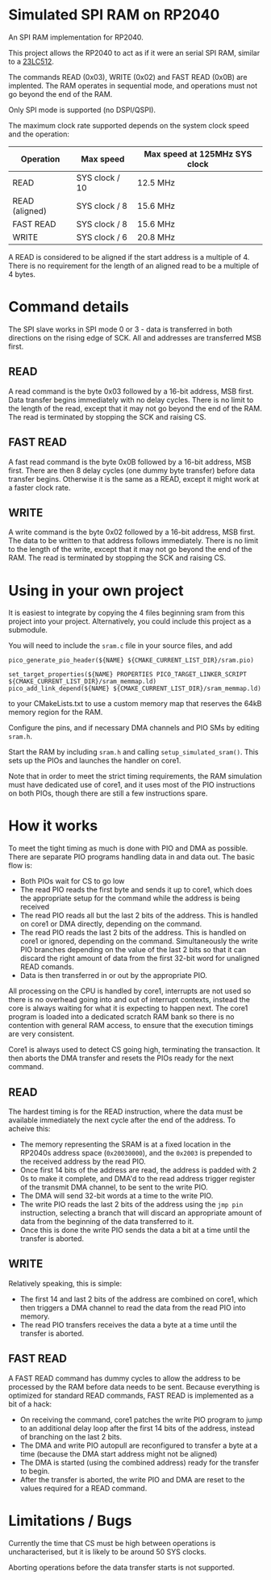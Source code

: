 # Simulated SPI RAM on RP2040

An SPI RAM implementation for RP2040.

This project allows the RP2040 to act as if it were an serial SPI RAM, similar to a [23LC512](https://ww1.microchip.com/downloads/aemDocuments/documents/MPD/ProductDocuments/DataSheets/23A512-23LC512-512-Kbit-SPI-Serial-SRAM-with-SDI-and-SQI-Interface-20005155C.pdf).

The commands READ (0x03), WRITE (0x02) and FAST READ (0x0B) are implented.  The RAM operates in sequential mode, and operations must not go beyond the end of the RAM.

Only SPI mode is supported (no DSPI/QSPI).

The maximum clock rate supported depends on the system clock speed and the operation:

| Operation | Max speed | Max speed at 125MHz SYS clock |
| --------- | --------- | ----------------------------- |
| READ  | SYS clock / 10 | 12.5 MHz |
| READ (aligned) | SYS clock / 8 | 15.6 MHz |
| FAST READ | SYS clock / 8 | 15.6 MHz |
| WRITE | SYS clock / 6 | 20.8 MHz |

A READ is considered to be aligned if the start address is a multiple of 4.  There is no requirement for the length of an aligned read to be a multiple of 4 bytes.

# Command details

The SPI slave works in SPI mode 0 or 3 - data is transferred in both directions on the rising edge of SCK.  All and addresses are transferred MSB first.

## READ

A read command is the byte 0x03 followed by a 16-bit address, MSB first.  Data transfer begins immediately with no delay cycles.  There is no limit to the length of the read, except that it may not go beyond the end of the RAM.  The read is terminated by stopping the SCK and raising CS.

## FAST READ

A fast read command is the byte 0x0B followed by a 16-bit address, MSB first.  There are then 8 delay cycles (one dummy byte transfer) before data transfer begins.  Otherwise it is the same as a READ, except it might work at a faster clock rate.

## WRITE

A write command is the byte 0x02 followed by a 16-bit address, MSB first.  The data to be written to that address follows immediately.  There is no limit to the length of the write, except that it may not go beyond the end of the RAM.  The read is terminated by stopping the SCK and raising CS.

# Using in your own project

It is easiest to integrate by copying the 4 files beginning sram from this project into your project.  Alternatively, you could include this project as a submodule.

You will need to include the `sram.c` file in your source files, and add
```
pico_generate_pio_header(${NAME} ${CMAKE_CURRENT_LIST_DIR}/sram.pio)

set_target_properties(${NAME} PROPERTIES PICO_TARGET_LINKER_SCRIPT ${CMAKE_CURRENT_LIST_DIR}/sram_memmap.ld)
pico_add_link_depend(${NAME} ${CMAKE_CURRENT_LIST_DIR}/sram_memmap.ld)
```
to your CMakeLists.txt to use a custom memory map that reserves the 64kB memory region for the RAM.

Configure the pins, and if necessary DMA channels and PIO SMs by editing `sram.h`.

Start the RAM by including `sram.h` and calling `setup_simulated_sram()`.  This sets up the PIOs and launches the handler on core1.

Note that in order to meet the strict timing requirements, the RAM simulation must have dedicated use of core1, and it uses most of the PIO instructions on both PIOs, though there are still a few instructions spare.

# How it works

To meet the tight timing as much is done with PIO and DMA as possible.  There are separate PIO programs handling data in and data out.  The basic flow is:
- Both PIOs wait for CS to go low
- The read PIO reads the first byte and sends it up to core1, which does the appropriate setup for the command while the address is being received
- The read PIO reads all but the last 2 bits of the address.  This is handled on core1 or DMA directly, depending on the command.
- The read PIO reads the last 2 bits of the address.  This is handled on core1 or ignored, depending on the command.  Simultaneously the write PIO branches depending on the value of the last 2 bits so that it can discard the right amount of data from the first 32-bit word for unaligned READ comands.
- Data is then transferred in or out by the appropriate PIO.

All processing on the CPU is handled by core1, interrupts are not used so there is no overhead going into and out of interrupt contexts, instead the core is always waiting for what it is expecting to happen next.  The core1 program is loaded into a dedicated scratch RAM bank so there is no contention with general RAM access, to ensure that the execution timings are very consistent.

Core1 is always used to detect CS going high, terminating the transaction.  It then aborts the DMA transfer and resets the PIOs ready for the next command.

## READ

The hardest timing is for the READ instruction, where the data must be available immediately the next cycle after the end of the address.  To acheive this:
- The memory representing the SRAM is at a fixed location in the RP2040s address space (`0x20030000`), and the `0x2003` is prepended to the received address by the read PIO.
- Once first 14 bits of the address are read, the address is padded with 2 0s to make it complete, and DMA'd to the read address trigger register of the transmit DMA channel, to be sent to the write PIO.
- The DMA will send 32-bit words at a time to the write PIO.
- The write PIO reads the last 2 bits of the address using the `jmp pin` instruction, selecting a branch that will discard an appropriate amount of data from the beginning of the data transferred to it.
- Once this is done the write PIO sends the data a bit at a time until the transfer is aborted.

## WRITE

Relatively speaking, this is simple:
- The first 14 and last 2 bits of the address are combined on core1, which then triggers a DMA channel to read the data from the read PIO into memory.
- The read PIO transfers receives the data a byte at a time until the transfer is aborted.

## FAST READ

A FAST READ command has dummy cycles to allow the address to be processed by the RAM before data needs to be sent.  Because everything is optimized for standard READ commands, FAST READ is implemented as a bit of a hack:
- On receiving the command, core1 patches the write PIO program to jump to an additional delay loop after the first 14 bits of the address, instead of branching on the last 2 bits.
- The DMA and write PIO autopull are reconfigured to transfer a byte at a time (because the DMA start address might not be aligned)
- The DMA is started (using the combined address) ready for the transfer to begin.
- After the transfer is aborted, the write PIO and DMA are reset to the values required for a READ command.

# Limitations / Bugs

Currently the time that CS must be high between operations is uncharacterised, but it is likely to be around 50 SYS clocks.

Aborting operations before the data transfer starts is not supported.

